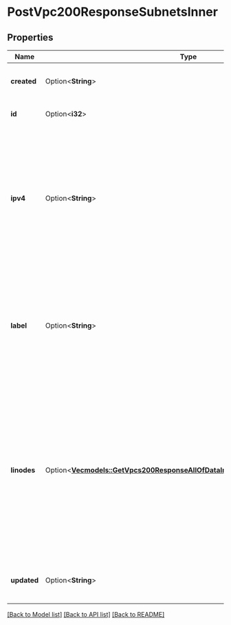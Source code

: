 # PostVpc200ResponseSubnetsInner

## Properties

Name | Type | Description | Notes
------------ | ------------- | ------------- | -------------
**created** | Option<**String**> | __Filterable__, __Read-only__ The date-time of VPC Subnet creation. | [optional][readonly]
**id** | Option<**i32**> | __Filterable__, __Read-only__ The unique ID of the VPC Subnet. | [optional][readonly]
**ipv4** | Option<**String**> | IPv4 range in CIDR canonical form.  - The range must belong to a private address space as defined in [RFC1918](https://datatracker.ietf.org/doc/html/rfc1918). - Allowed prefix lengths: 1-29. - The range must not overlap with 192.168.128.0/17. - The range must not overlap with other Subnets on the same VPC. | [optional]
**label** | Option<**String**> | __Filterable__ The VPC Subnet's label, for display purposes only.  - Must be unique among the VPC's Subnets. - Can only contain ASCII letters, numbers, and hyphens (`-`). You can't use two consecutive hyphens (`--`). | [optional]
**linodes** | Option<[**Vec<models::GetVpcs200ResponseAllOfDataInnerSubnetsInnerLinodesInner>**](get_vpcs_200_response_allOf_data_inner_subnets_inner_linodes_inner.md)> | __Read-only__ An array of Linode IDs assigned to the VPC Subnet.  A Linode is assigned to a VPC Subnet if it has a Configuration Profile with a `vpc` purpose interface with the subnet's `subnet_id`. Even if the Configuration Profile is not active, meaning the Linode does not have access to the Subnet, the Linode still appears in this array. | [optional][readonly]
**updated** | Option<**String**> | __Filterable__, __Read-only__ The date-time of the most recent VPC Subnet update. | [optional][readonly]

[[Back to Model list]](../README.md#documentation-for-models) [[Back to API list]](../README.md#documentation-for-api-endpoints) [[Back to README]](../README.md)


